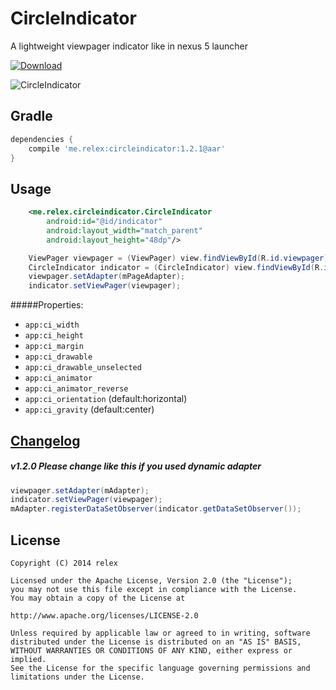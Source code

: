CircleIndicator
===============
A lightweight viewpager indicator like in nexus 5 launcher 

[ ![Download](https://api.bintray.com/packages/ongakuer/maven/CircleIndicator/images/download.svg) ](https://bintray.com/ongakuer/maven/CircleIndicator/_latestVersion)

![CircleIndicator](/screenshot.gif)

Gradle
------------
```groovy
dependencies {
    compile 'me.relex:circleindicator:1.2.1@aar'
}
```

Usage
--------
```xml
	<me.relex.circleindicator.CircleIndicator
		android:id="@id/indicator"
        android:layout_width="match_parent"
        android:layout_height="48dp"/>
```
```java
    ViewPager viewpager = (ViewPager) view.findViewById(R.id.viewpager);
    CircleIndicator indicator = (CircleIndicator) view.findViewById(R.id.indicator);
    viewpager.setAdapter(mPageAdapter);
    indicator.setViewPager(viewpager);
```

#####Properties:

* `app:ci_width`
* `app:ci_height`
* `app:ci_margin`
* `app:ci_drawable`
* `app:ci_drawable_unselected`
* `app:ci_animator`
* `app:ci_animator_reverse`
* `app:ci_orientation` (default:horizontal)
* `app:ci_gravity` (default:center)



[Changelog](/CHANGELOG.md)
------------
##### v1.2.0 Please change like this if you used dynamic adapter

```java
viewpager.setAdapter(mAdapter);
indicator.setViewPager(viewpager);
mAdapter.registerDataSetObserver(indicator.getDataSetObserver());
```


License
--------
```
Copyright (C) 2014 relex

Licensed under the Apache License, Version 2.0 (the "License");
you may not use this file except in compliance with the License.
You may obtain a copy of the License at

http://www.apache.org/licenses/LICENSE-2.0

Unless required by applicable law or agreed to in writing, software
distributed under the License is distributed on an "AS IS" BASIS,
WITHOUT WARRANTIES OR CONDITIONS OF ANY KIND, either express or implied.
See the License for the specific language governing permissions and
limitations under the License.
```
